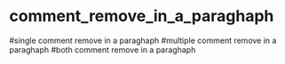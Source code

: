 # comment_remove_in_a_paraghaph
#single comment remove in a paraghaph
#multiple comment remove in a paraghaph
#both comment remove in a paraghaph
